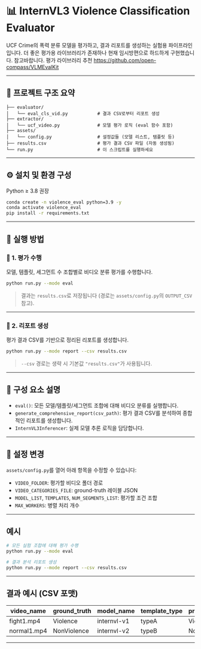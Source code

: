 
# 📊 InternVL3 Violence Classification Evaluator

UCF Crime의 폭력 분류 모델을 평가하고, 결과 리포트를 생성하는 실험용 파이프라인입니다.
더 좋은 평가용 라이브러리가 존재하나 현재 임시방편으로 하드하게 구현했습니다. 참고바랍니다.
평가 라이브러리 추천
https://github.com/open-compass/VLMEvalKit

---

## 📁 프로젝트 구조 요약

```plaintext
├── evaluator/
│   └── eval_cls_vid.py           # 결과 CSV로부터 리포트 생성
├── extractor/
│   └── ucf_video.py              # 모델 평가 로직 (eval 함수 포함)
├── assets/
│   └── config.py                 # 설정값들 (모델 리스트, 템플릿 등)
├── results.csv                   # 평가 결과 CSV 파일 (자동 생성됨)
└── run.py                        # 이 스크립트를 실행하세요
```

---

## ⚙️ 설치 및 환경 구성

Python ≥ 3.8 권장

```bash
conda create -n violence_eval python=3.9 -y
conda activate violence_eval
pip install -r requirements.txt

```

---

## 🚀 실행 방법

### 🔹 1. 평가 수행

모델, 템플릿, 세그먼트 수 조합별로 비디오 분류 평가를 수행합니다.

```bash
python run.py --mode eval
```

> 결과는 `results.csv`로 저장됩니다 (경로는 `assets/config.py`의 `OUTPUT_CSV` 참고).

---

### 🔹 2. 리포트 생성

평가 결과 CSV를 기반으로 정리된 리포트를 생성합니다.

```bash
python run.py --mode report --csv results.csv
```

> `--csv` 경로는 생략 시 기본값 `"results.csv"`가 사용됩니다.

---

## 🧩 구성 요소 설명

* `eval()`: 모든 모델/템플릿/세그먼트 조합에 대해 비디오 분류를 실행합니다.
* `generate_comprehensive_report(csv_path)`: 평가 결과 CSV를 분석하여 종합적인 리포트를 생성합니다.
* `InternVL3Inferencer`: 실제 모델 추론 로직을 담당합니다.

---

## 📝 설정 변경

`assets/config.py`를 열어 아래 항목을 수정할 수 있습니다:

* `VIDEO_FOLDER`: 평가할 비디오 폴더 경로
* `VIDEO_CATEGORIES_FILE`: ground-truth 레이블 JSON
* `MODEL_LIST`, `TEMPLATES`, `NUM_SEGMENTS_LIST`: 평가할 조건 조합
* `MAX_WORKERS`: 병렬 처리 개수

---

## 예시

```bash
# 모든 실험 조합에 대해 평가 수행
python run.py --mode eval

# 결과 분석 리포트 생성
python run.py --mode report --csv results.csv
```

---

## 결과 예시 (CSV 포맷)

| video\_name | ground\_truth | model\_name | template\_type | predicted\_category | num\_segment |
| ----------- | ------------- | ----------- | -------------- | ------------------- | ------------ |
| fight1.mp4  | Violence      | internvl-v1 | typeA          | Violence            | 8            |
| normal1.mp4 | NonViolence   | internvl-v2 | typeB          | NonViolence         | 16           |

---

